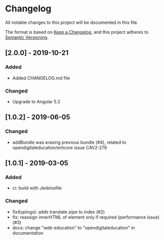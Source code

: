 # Changelog

All notable changes to this project will be documented in this file.

The format is based on [Keep a Changelog](https://keepachangelog.com/en/1.0.0/),
and this project adheres to [Semantic Versioning](https://semver.org/spec/v2.0.0.html).

## [2.0.0] - 2019-10-21

### Added

- Added CHANGELOG.md file

### Changed

- Upgrade to Angular 5.2

## [1.0.2] - 2019-06-05

### Changed

- addBundle was erasing previous bundle (#4), related to opendigitaleducation/entcore issue CAV2-276

## [1.0.1] - 2019-03-05

### Added

- ci: build with Jenkinsfile

### Changed

- fix(typings): adds translate pipe to index (#2)
- fix: reassign innerHTML of element only if required (performance issue) (#3)
- docs: change "web-education" to "opendigitaleducation" in documentation